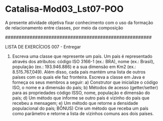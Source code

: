 # Catalisa-Mod03_Lst07-POO
A presente atividade objetiva fixar conhecimento com o uso da formação de relacionamento entre classes, por meio da composição


######################################################

LISTA DE EXERCÍCIOS 007 - Entregar

1) Escreva uma classe que represente um país. Um país é representado através dos atributos: código ISO 3166-1 (ex.: BRA), nome (ex.: Brasil), população (ex.: 193.946.886) e a sua dimensão em Km2 (ex.: 8.515.767,049). Além disso, cada país mantém uma lista de outros países com os quais ele faz fronteira. Escreva a classe em Java e forneça os seus membros a seguir:
   a) Construtor que inicialize o código ISO, o nome e a dimensão do país;
   b) Métodos de acesso (getter/setter) para as propriedades código ISSO, nome, população e dimensão do país;
   d) Um método que informe se outro país é vizinho do país que recebeu a mensagem;
   e) Um método que retorne a densidade populacional do país;
   BÔNUS) Crie um método que receba um país como parâmetro e retorne a lista de vizinhos comuns aos dois países.
